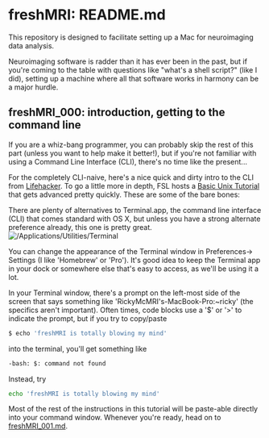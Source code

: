 freshMRI: README.md
==========
This repository is designed to facilitate setting up a Mac for neuroimaging data analysis.

Neuroimaging software is radder than it has ever been in the past, but if you're coming to the table with questions like "what's a shell script?" (like I did), setting up a machine where all that software works in harmony can be a major hurdle.

freshMRI_000: introduction, getting to the command line
----------
  If you are a whiz-bang programmer, you can probably skip the rest of this part (unless you want to help make it better!), but if you're not familiar with using a Command Line Interface (CLI), there's no time like the present...

  For the completely CLI-naive, here's a nice quick and dirty intro to the CLI from [Lifehacker](http://lifehacker.com/5633909/who-needs-a-mouse-learn-to-use-the-command-line-for-almost-anything). To go a little more in depth, FSL hosts a [Basic Unix Tutorial](http://fsl.fmrib.ox.ac.uk/fslcourse/unix_intro/) that gets advanced pretty quickly. These are some of the bare bones:

There are plenty of alternatives to Terminal.app, the command line interface (CLI) that comes standard with OS X, but unless you have a strong alternate preference already, this one is pretty great.
![/Applications/Utilities/Terminal](https://github.com/wem3/freshMRI/raw/master/images/Terminal_Finder.png "Navigate to /Applications/Utilities/Terminal in Finder")

You can change the appearance of the Terminal window in Preferences-> Settings (I like 'Homebrew' or 'Pro'). It's good idea to keep the Terminal app in your dock or somewhere else that's easy to access, as we'll be using it a lot.

In your Terminal window, there's a prompt on the left-most side of the screen that says something like 'RickyMcMRI's-MacBook-Pro:~ricky' (the specifics aren't important). Often times, code blocks use a '$' or '>' to indicate the prompt, but if you try to copy/paste
```bash
$ echo 'freshMRI is totally blowing my mind'
```
into the terminal, you'll get something like
```bash
-bash: $: command not found
```
Instead, try
```bash
echo 'freshMRI is totally blowing my mind'
```
Most of the rest of the instructions in this tutorial will be paste-able directly into your command window. Whenever you're ready, head on to [freshMRI_001.md](https://github.com/wem3/freshMRI/raw/master/freshMRI_001.md).
